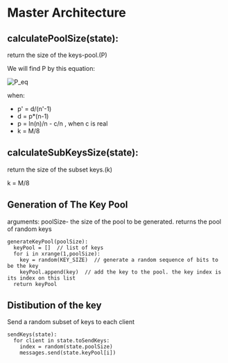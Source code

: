 # Master Architecture

## calculatePoolSize(state):
return the size of the keys-pool.(P)

We will find P by this equation:

![P_eq](https://github.com/reutnagar/distributed-RSA-for-IoT/blob/master/Docs/p_eq.png)

when:
- p' = d/(n'-1)
- d = p*(n-1)
- p = ln(n)/n - c/n , when c is real 
- k = M/8

## calculateSubKeysSize(state):
return the size of the subset keys.(k)

k = M/8

## Generation of The Key Pool
arguments: poolSize- the size of the pool to be generated.
returns the pool of random keys
```
generateKeyPool(poolSize):
  keyPool = []  // list of keys
  for i in xrange(1,poolSize):
    key = random(KEY_SIZE)  // generate a random sequence of bits to be the key
    keyPool.append(key)  // add the key to the pool. the key index is its index on this list
  return keyPool    
```

## Distibution of the key
Send a random subset of keys to each client
```
sendKeys(state):
  for client in state.toSendKeys:
    index = random(state.poolSize)
    messages.send(state.keyPool[i])
```
